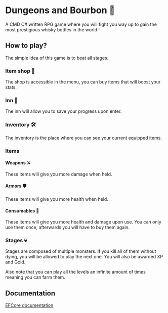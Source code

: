 ﻿# Dungeons and Bourbon 🏰

A CMD C# written RPG game where you will fight you way up to gain the most prestigious whisky bottles in the world !

## How to play?

The simple idea of this game is to beat all stages.

### Item shop 🏪

The shop is accessible in the menu, you can buy items that will boost your stats.

### Inn 🍺

The inn will allow you to save your progress upon enter.

### Inventory 🛠️

The inventory is the place where you can see your current equipped items.

### Items

#### Weapons ⚔️

These items will give you more damage when held.

#### Armors 🛡️

These items will give you more health when held.

#### Consumables 🍾

These items will give you more health and damage upon use. You can only use them once, afterwards you will have to buy them again.

### Stages 💀

Stages are composed of multiple monsters. If you kill all of them without dying, you will be allowed to play the next one. You will also be awarded XP and Gold.

Also note that you can play all the levels an infinite amount of times meaning you can farm them.

## Documentation

[EFCore documentation](https://learn.microsoft.com/en-us/ef/core/get-started/overview/first-app?tabs=netcore-cli)
